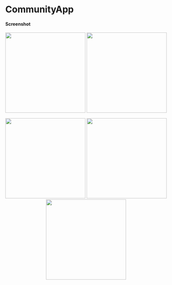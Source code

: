 # CommunityApp
#### Screenshot
<p align="center">
  <img src="https://github.com/user-attachments/assets/a8c0ebbf-b34f-4c5b-b611-78b5867abb38" width="250">
  <img src="https://github.com/user-attachments/assets/375dbb00-8e3f-4099-b72a-813132e4d428" width="250">

</p>

<p align="center">
  <img src="https://github.com/user-attachments/assets/40a98ec1-4801-4ec5-8bb0-1c3dba609ce0" width="250">
  <img src="https://github.com/user-attachments/assets/5c1f79b5-6aeb-462d-ac47-8b8c2b316031" width="250">
  <img src="(https://github.com/user-attachments/assets/c1c71e7e-9b77-4a3d-b2a0-338fb746192b" width="250">
</p>
